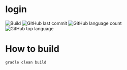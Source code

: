 # login
![Build](https://github.com/trevorism/login/actions/workflows/deploy.yml/badge.svg)
![GitHub last commit](https://img.shields.io/github/last-commit/trevorism/login)
![GitHub language count](https://img.shields.io/github/languages/count/trevorism/login)
![GitHub top language](https://img.shields.io/github/languages/top/trevorism/login)

# How to build
`gradle clean build`

